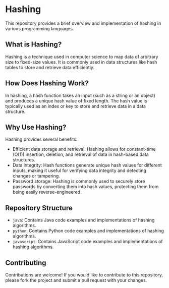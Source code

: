 # Hashing

This repository provides a brief overview and implementation of hashing in various programming languages. 

## What is Hashing?

Hashing is a technique used in computer science to map data of arbitrary size to fixed-size values. It is commonly used in data structures like hash tables to store and retrieve data efficiently.

## How Does Hashing Work?

In hashing, a hash function takes an input (such as a string or an object) and produces a unique hash value of fixed length. The hash value is typically used as an index or key to store and retrieve data in a data structure.

## Why Use Hashing?

Hashing provides several benefits:
- Efficient data storage and retrieval: Hashing allows for constant-time (O(1)) insertion, deletion, and retrieval of data in hash-based data structures.
- Data integrity: Hash functions generate unique hash values for different inputs, making it useful for verifying data integrity and detecting changes or tampering.
- Password storage: Hashing is commonly used to securely store passwords by converting them into hash values, protecting them from being easily reverse-engineered.

## Repository Structure

- `java`: Contains Java code examples and implementations of hashing algorithms.
- `python`: Contains Python code examples and implementations of hashing algorithms.
- `javascript`: Contains JavaScript code examples and implementations of hashing algorithms.

## Contributing

Contributions are welcome! If you would like to contribute to this repository, please fork the project and submit a pull request with your changes.

